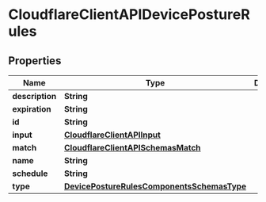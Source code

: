 # CloudflareClientAPIDevicePostureRules

## Properties
Name | Type | Description | Notes
------------ | ------------- | ------------- | -------------
**description** | **String** |  |  [optional]
**expiration** | **String** |  |  [optional]
**id** | **String** |  |  [optional]
**input** | [**CloudflareClientAPIInput**](CloudflareClientAPIInput.md) |  |  [optional]
**match** | [**CloudflareClientAPISchemasMatch**](CloudflareClientAPISchemasMatch.md) |  |  [optional]
**name** | **String** |  |  [optional]
**schedule** | **String** |  |  [optional]
**type** | [**DevicePostureRulesComponentsSchemasType**](DevicePostureRulesComponentsSchemasType.md) |  |  [optional]
